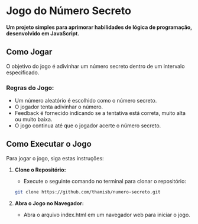 # Jogo do Número Secreto

**Um projeto simples para aprimorar habilidades de lógica de programação, desenvolvido em JavaScript.**

## Como Jogar

O objetivo do jogo é adivinhar um número secreto dentro de um intervalo especificado.

### Regras do Jogo:

- Um número aleatório é escolhido como o número secreto.
- O jogador tenta adivinhar o número.
- Feedback é fornecido indicando se a tentativa está correta, muito alta ou muito baixa.
- O jogo continua até que o jogador acerte o número secreto.

## Como Executar o Jogo

Para jogar o jogo, siga estas instruções:

1. **Clone o Repositório:**
   - Execute o seguinte comando no terminal para clonar o repositório:

   ```bash
   git clone https://github.com/thamisb/numero-secreto.git

2. **Abra o Jogo no Navegador:**
   - Abra o arquivo index.html em um navegador web para iniciar o jogo.
